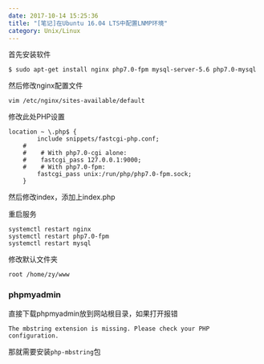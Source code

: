 ```yaml
---
date: 2017-10-14 15:25:36
title: "[笔记]在Ubuntu 16.04 LTS中配置LNMP环境"
category: Unix/Linux
---
```


首先安装软件

```
$ sudo apt-get install nginx php7.0-fpm mysql-server-5.6 php7.0-mysql
```

然后修改nginx配置文件

```
vim /etc/nginx/sites-available/default
```

修改此处PHP设置
```
location ~ \.php$ {
        include snippets/fastcgi-php.conf;
    #
    #    # With php7.0-cgi alone:
    #    fastcgi_pass 127.0.0.1:9000;
    #    # With php7.0-fpm:
        fastcgi_pass unix:/run/php/php7.0-fpm.sock;
    }
```

然后修改index，添加上index.php

重启服务
```
systemctl restart nginx
systemctl restart php7.0-fpm
systemctl restart mysql
```

修改默认文件夹

```
root /home/zy/www
```

### phpmyadmin

直接下载phpmyadmin放到网站根目录，如果打开报错

```
The mbstring extension is missing. Please check your PHP configuration.

```

那就需要安装`php-mbstring`包
